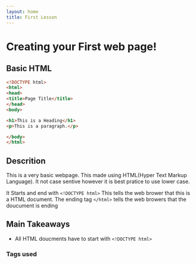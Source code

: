 ```yaml
---
layout: home
title: First Lesson
---
```

# Creating your First web page!

## Basic HTML
```html
<!DOCTYPE html>
<html>
<head>
<title>Page Title</title>
</head>
<body>

<h1>This is a Heading</h1>
<p>This is a paragraph.</p>

</body>
</html>
```
## Descrition
This is a very basic webpage. This made using HTML(Hyper Text Markup Language). It not case sentive however it is best pratice to use lower case.

It Starts and end with `<!DOCTYPE html>` This tells the web brower that this is a HTML document. The ending tag `</html>` tells the web browers that the doucument is ending  



## Main Takeaways

- All HTML doucments have to start with `<!DOCTYPE html>`

### Tags used

